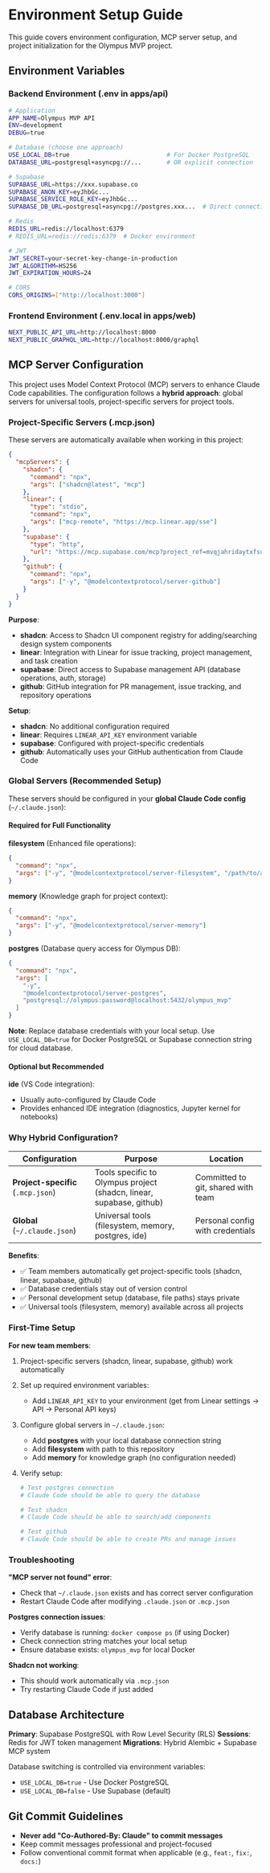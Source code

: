 # Environment Setup Guide

This guide covers environment configuration, MCP server setup, and project initialization for the Olympus MVP project.

## Environment Variables

### Backend Environment (.env in apps/api)

```bash
# Application
APP_NAME=Olympus MVP API
ENV=development
DEBUG=true

# Database (choose one approach)
USE_LOCAL_DB=true                           # For Docker PostgreSQL
DATABASE_URL=postgresql+asyncpg://...       # OR explicit connection

# Supabase
SUPABASE_URL=https://xxx.supabase.co
SUPABASE_ANON_KEY=eyJhbGc...
SUPABASE_SERVICE_ROLE_KEY=eyJhbGc...
SUPABASE_DB_URL=postgresql+asyncpg://postgres.xxx...  # Direct connection

# Redis
REDIS_URL=redis://localhost:6379
# REDIS_URL=redis://redis:6379  # Docker environment

# JWT
JWT_SECRET=your-secret-key-change-in-production
JWT_ALGORITHM=HS256
JWT_EXPIRATION_HOURS=24

# CORS
CORS_ORIGINS=["http://localhost:3000"]
```

### Frontend Environment (.env.local in apps/web)

```bash
NEXT_PUBLIC_API_URL=http://localhost:8000
NEXT_PUBLIC_GRAPHQL_URL=http://localhost:8000/graphql
```

## MCP Server Configuration

This project uses Model Context Protocol (MCP) servers to enhance Claude Code capabilities. The configuration follows a **hybrid approach**: global servers for universal tools, project-specific servers for project tools.

### Project-Specific Servers (.mcp.json)

These servers are automatically available when working in this project:

```json
{
  "mcpServers": {
    "shadcn": {
      "command": "npx",
      "args": ["shadcn@latest", "mcp"]
    },
    "linear": {
      "type": "stdio",
      "command": "npx",
      "args": ["mcp-remote", "https://mcp.linear.app/sse"]
    },
    "supabase": {
      "type": "http",
      "url": "https://mcp.supabase.com/mcp?project_ref=mvqjahridaytxfsuzljy"
    },
    "github": {
      "command": "npx",
      "args": ["-y", "@modelcontextprotocol/server-github"]
    }
  }
}
```

**Purpose**:

- **shadcn**: Access to Shadcn UI component registry for adding/searching design system components
- **linear**: Integration with Linear for issue tracking, project management, and task creation
- **supabase**: Direct access to Supabase management API (database operations, auth, storage)
- **github**: GitHub integration for PR management, issue tracking, and repository operations

**Setup**:

- **shadcn**: No additional configuration required
- **linear**: Requires `LINEAR_API_KEY` environment variable
- **supabase**: Configured with project-specific credentials
- **github**: Automatically uses your GitHub authentication from Claude Code

### Global Servers (Recommended Setup)

These servers should be configured in your **global Claude Code config** (`~/.claude.json`):

#### Required for Full Functionality

**filesystem** (Enhanced file operations):

```json
{
  "command": "npx",
  "args": ["-y", "@modelcontextprotocol/server-filesystem", "/path/to/athena"]
}
```

**memory** (Knowledge graph for project context):

```json
{
  "command": "npx",
  "args": ["-y", "@modelcontextprotocol/server-memory"]
}
```

**postgres** (Database query access for Olympus DB):

```json
{
  "command": "npx",
  "args": [
    "-y",
    "@modelcontextprotocol/server-postgres",
    "postgresql://olympus:password@localhost:5432/olympus_mvp"
  ]
}
```

**Note**: Replace database credentials with your local setup. Use `USE_LOCAL_DB=true` for Docker PostgreSQL or Supabase connection string for cloud database.

#### Optional but Recommended

**ide** (VS Code integration):

- Usually auto-configured by Claude Code
- Provides enhanced IDE integration (diagnostics, Jupyter kernel for notebooks)

### Why Hybrid Configuration?

| Configuration                      | Purpose                                                              | Location                           |
| ---------------------------------- | -------------------------------------------------------------------- | ---------------------------------- |
| **Project-specific** (`.mcp.json`) | Tools specific to Olympus project (shadcn, linear, supabase, github) | Committed to git, shared with team |
| **Global** (`~/.claude.json`)      | Universal tools (filesystem, memory, postgres, ide)                  | Personal config with credentials   |

**Benefits**:

- ✅ Team members automatically get project-specific tools (shadcn, linear, supabase, github)
- ✅ Database credentials stay out of version control
- ✅ Personal development setup (database, file paths) stays private
- ✅ Universal tools (filesystem, memory) available across all projects

### First-Time Setup

**For new team members**:

1. Project-specific servers (shadcn, linear, supabase, github) work automatically
2. Set up required environment variables:
   - Add `LINEAR_API_KEY` to your environment (get from Linear settings → API → Personal API keys)
3. Configure global servers in `~/.claude.json`:
   - Add **postgres** with your local database connection string
   - Add **filesystem** with path to this repository
   - Add **memory** for knowledge graph (no configuration needed)

4. Verify setup:

   ```bash
   # Test postgres connection
   # Claude Code should be able to query the database

   # Test shadcn
   # Claude Code should be able to search/add components

   # Test github
   # Claude Code should be able to create PRs and manage issues
   ```

### Troubleshooting

**"MCP server not found" error**:

- Check that `~/.claude.json` exists and has correct server configuration
- Restart Claude Code after modifying `.claude.json` or `.mcp.json`

**Postgres connection issues**:

- Verify database is running: `docker compose ps` (if using Docker)
- Check connection string matches your local setup
- Ensure database exists: `olympus_mvp` for local Docker

**Shadcn not working**:

- This should work automatically via `.mcp.json`
- Try restarting Claude Code if just added

## Database Architecture

**Primary**: Supabase PostgreSQL with Row Level Security (RLS)
**Sessions**: Redis for JWT token management
**Migrations**: Hybrid Alembic + Supabase MCP system

Database switching is controlled via environment variables:

- `USE_LOCAL_DB=true` - Use Docker PostgreSQL
- `USE_LOCAL_DB=false` - Use Supabase (default)

## Git Commit Guidelines

- **Never add "Co-Authored-By: Claude" to commit messages**
- Keep commit messages professional and project-focused
- Follow conventional commit format when applicable (e.g., `feat:`, `fix:`, `docs:`)
